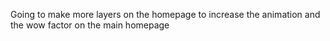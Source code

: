 Going to make more layers on the homepage to increase the animation and the wow factor on the main homepage